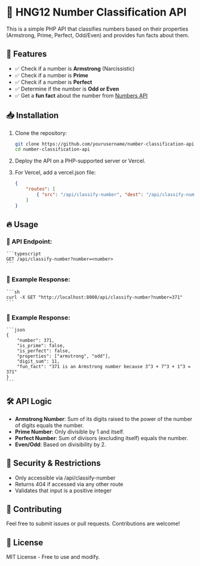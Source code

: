 # 📌 HNG12 Number Classification API

This is a simple PHP API that classifies numbers based on their properties (Armstrong, Prime, Perfect, Odd/Even) and provides fun facts about them.

## 🚀 Features
- ✅ Check if a number is **Armstrong** (Narcissistic)
- ✅ Check if a number is **Prime**
- ✅ Check if a number is **Perfect**
- ✅ Determine if the number is **Odd or Even**
- ✅ Get a **fun fact** about the number from [Numbers API](http://numbersapi.com/)

## 📥 Installation
1. Clone the repository:
   ```sh
   git clone https://github.com/yourusername/number-classification-api.git
   cd number-classification-api
   ```

2. Deploy the API on a PHP-supported server or Vercel.
3. For Vercel, add a vercel.json file:
    ```json
    {
        "routes": [
            { "src": "/api/classify-number", "dest": "/api/classify-number.php" }
        ]
    }
    ```
## 🔥 Usage

### 📌 API Endpoint:
    ```typescript
    GET /api/classify-number?number=<number>
    ```

### 📌 Example Response:
    ```sh
    curl -X GET "http://localhost:8000/api/classify-number?number=371"
    ```

### 📌 Example Response:
    ```json
    {
        "number": 371,
        "is_prime": false,
        "is_perfect": false,
        "properties": ["armstrong", "odd"],
        "digit_sum": 11,
        "fun_fact": "371 is an Armstrong number because 3^3 + 7^3 + 1^3 = 371"
    }
    ```

## 🛠 API Logic

- **Armstrong Number**: Sum of its digits raised to the power of the number of digits equals the number.
- **Prime Number**: Only divisible by 1 and itself.
- **Perfect Number**: Sum of divisors (excluding itself) equals the number.
- **Even/Odd**: Based on divisibility by 2.

## 🔐 Security & Restrictions

- Only accessible via /api/classify-number
- Returns 404 if accessed via any other route
- Validates that input is a positive integer

## 🤝 Contributing

Feel free to submit issues or pull requests. Contributions are welcome!

## 📄 License

MIT License - Free to use and modify.